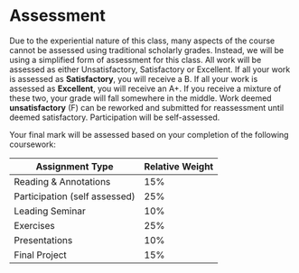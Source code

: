 # Assessment

Due to the experiential nature of this class, many aspects of the course cannot be assessed using traditional scholarly grades. Instead, we will be using a simplified form of assessment for this class. All work will be assessed as either Unsatisfactory, Satisfactory or Excellent. If all your work is assessed as **Satisfactory**, you will receive a B. If all your work is assessed as **Excellent**, you will receive an A+. If you receive a mixture of these two, your grade will fall somewhere in the middle. Work deemed **unsatisfactory** (F) can be reworked and submitted for reassessment until deemed satisfactory. Participation will be self-assessed.&#x20;

Your final mark will be assessed based on your completion of the following coursework:

| **Assignment Type**           | **Relative Weight** |
| ----------------------------- | ------------------- |
| Reading & Annotations         | 15%                 |
| Participation (self assessed) | 25%                 |
| Leading Seminar               | 10%                 |
| Exercises                     | 25%                 |
| Presentations                 | 10%                 |
| Final Project                 | 15%                 |
